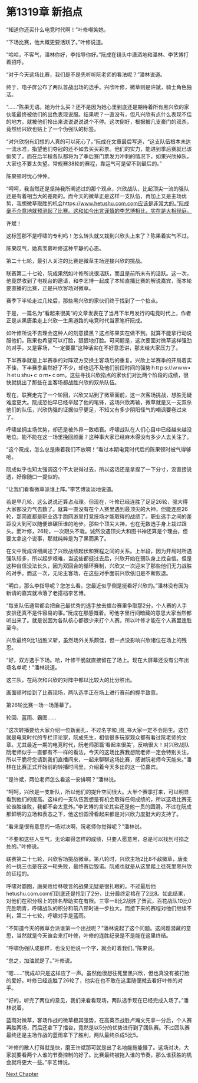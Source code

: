 # 第1319章 新掐点

“知道你还买什么电竞时代啊！”叶修嘲笑她。

“下场比赛，他大概更要活跃了。”叶修说道。

“哈哈，不客气，潘林你好，李指导你好。”阮成在镜头中潇洒地和潘林、李艺博打着招呼。

“对于今天这场比赛，我们是不是先听听阮老师的看法呢？”潘林说道。

终于，电子屏公布了两队首战出场的选手。兴欣叶修，微草则是许斌，骑士角色独活。

“……”陈果无语。她为什么买？还不是因为她心里到底还是期待着所有黑兴欣的家伙能最终被他们的出色表现说服。结果呢？一直没有，但凡兴欣有点什么表现不佳的地方，就被他们拎出来说说说说说个不停。这次倒好，根据被几支豪门的双杀，竟然给兴欣也贴上了一个伪强队的标签。

“对兴欣抱有幻想的人真的可以死心了。”阮成在文章最后写道，“这支队伍根本未达一流水准，指望他们夺冠的还不如去买买彩票。他们的实力，能进到季后赛就已该偷笑了，而在后半程各队都将为了季后赛门票发力冲刺的情况下，如果兴欣掉队，大家也不要太失望。常规赛38轮的赛程，靠运气可是留不到最后的。”

陈果顿时忧心忡忡。

“呵呵，我当然还是坚持我所阐述过的那个观点，兴欣战队，比起顶尖一流的强队还是有着相当大的差距的。而今天的微草正是这样一支队伍，再加上又是主场优势，我想微草取胜的机会https://www.hetushu.com.com应该是非常大的。”阮成毫不介意地就预测起了比赛。这和如今出言谨慎的李艺博相比，实在是大相径庭。

许斌！

这标签那不是呼啸的专利吗！怎么转头就又栽到兴欣头上来了？陈果着实气不过。

陈果叹气，她真羡慕叶修这种平静的心态。

第二十七轮，最引人关注的比赛是微草主场迎接兴欣的挑战。

联赛第二十七轮，阮成果然如叶修所说很活跃，而且是前所未有的活跃。这一次，他竟然收到了电视台的邀请，和李艺博一起成了本轮直播比赛的解说嘉宾，而本轮要直播的比赛，正是兴欣客场对微草。

赛季下半轮走过几轮后，那些黑兴欣的家伙们终于找到了一个掐点。

于是，一篇名为“看起来很美”的文章发表在了当月下半月发行的电竞时代上，作者正是从黑唐柔走上兴欣一生黑道路的电竞时代当家笔杆阮成。

如叶修所说不去理会这种人的刻意摸黑？这点陈果实在做不到。就算不能拿行动说服他们，陈果也希望可以打脸，狠狠地打脸。可问题是，这次要面对微草这样强劲的对手，又是客场，“一定要赢”这种话实在不好意思讲，那太给大家压力了。

下半赛季就是上半赛季的对阵双方交换主客场后的重复。兴欣上半赛季的开局着实不佳，下半赛季虽然好了不少，却也远不及他们前段时间的强势ｈttｐs://ｗｗｗ•ｈetｕshu•ｃｏｍ•ｃoｍ。这些寻找兴欣掐点的家伙们对比两个阶段的成绩，很快就挑出了那些在主客场都战胜兴欣的双杀队伍。

现在，联赛走完了一个轮回，兴欣又站到了微草面前，这一次客场挑战，想胜无疑难度更大。阮成恐怕早已经举起了他的笔锋，这场兴欣再输，微草就是又一支双杀他们的队伍，兴欣伪强的证据似乎更足，不知又有多少阴阳怪气的嘲讽要卷过来了。

呼啸坐拥主场优势，却还是被外界一致唱衰。呼啸战队在人们心目中已经越来越没地位。能不能在这一场里挽回颜面？这种事大家已经麻木得没有多少人去关注了。

“这个阮成，怎么总是揪着我们不放啊！”看过本期电竞时代后的陈果顿时被气得够呛。

阮成似乎也知太强调这个不太说得过去，所以这话还是拿捏了一下分寸，没直接说透，好像随口一提似的。

“让我们看看微草派谁上阵。”李艺博淡淡地说道。

若是早几轮，这么说说还算占点理。但现在，叶修已经连胜了足足26轮，强大得大家都没力气去数了。就算一直没有在个人赛里遇到最顶尖的大神，但能连胜26轮，那简直都是职业选手跑网游里打竞技场才能取得的战绩了。职业选手之间的差距没大到可以随便谁碾压谁的地步。那些个顶尖大神，也在无数选手身上栽过跟头。而叶修，26轮，一次跟头不栽。诚然没遇顶尖大和图书神还算是个理由，但要太拿这个说事，那就纯粹是为了黑而黑了。

在文中阮成详细阐述了兴欣战绩起伏和赛程之间的关系。上半段，因为开局时所遇强队较多，所以起步艰难，当这些都挺过去后，兴欣开始在弱队身上找自信。但是这种自信没法长久，因为双回合的循环赛制，兴欣又一次迎来了那些他们无力战胜的对手。而这一次，无论主客场，在这些对手面前兴欣依旧是不断败退。

“明白，那么李指导呢？您怎么看。您最近似乎倒是挺看好兴欣的。”潘林没有因为新请的嘉宾就冷落了老搭档李艺博。

“每支队伍通常都会把自己最优秀的选手放去擂台赛里争取那2分，个人赛的人手安排还真不是件容易的事。”阮成在那感慨着。可他字里行间暗藏的意思大家当然都听出来了。就是说因为各队核心都很少来打个人赛，所以叶修才能在个人赛里连胜至今。

兴欣最终9比1战胜义斩，虽然场外关系颇佳，但一点没影响兴欣诸位在场上的残忍。

“好，双方选手下场。哈，叶修干脆就直接留在了场上。现在大屏幕还没有公布出场名单呢！”潘林说道。

这三队，在两次和兴欣的对阵中都以比较大的比分胜出。

画面顿时给到了比赛现场，两队选手正在场上进行赛前的握手致意。

第26轮比赛一场一场落幕了。

轮回、蓝雨、霸图……

“这次转播要给大家介绍一位新面孔，不过名字和_图_书大家一定不会陌生。这位就是电竞时代的专栏评论家，阮成先生，相信很多玩家观众都有看过阮老师的文章。尤其最近一期的电竞时代，阮老师那篇‘看起来很美’，反响很大！对兴欣战队阮老师似乎一直都有不一样的看法，今天的这场比赛我想阮老师一定会特别关注，所以干脆将您请到我们直播间来，一起来聊聊这场比赛，感谢阮老师今天能来。”潘林在比赛正式开始前的转播时间里，介绍着今天多出的这一位嘉宾。

“是许斌，两位老师怎么看这一安排啊？”潘林说。

“呵呵，兴欣是一支新队，所以他们的提升空间很大。大半个赛季打来，可以明显看到他们的提高。这样的一支队伍我想是有机会取得任何成绩的，所以这场比赛无论谁胜谁败，我都不会太意外。”李艺博的言论其实还是他一贯的圆滑。不过在阮成那鲜明的立场和表态之下，他这份圆滑看起来都是对兴欣力度挺大的支持了。

“看来是很有意思的一场对决啊，阮老师你觉得呢？”潘林说。

“不要和这些人生气，无论取得怎样的成绩，只要人愿意黑，总是可以找到可掐之处的。”叶修说。

联赛第二十七轮，兴欣客场挑战微草。第八轮时，兴欣主场2比8不敌微草，唐柔的一挑三也是在这一轮失败，最终赛后毁诺。阮成也就是从这里踏上往死里黑兴欣的征程的。

呼啸对霸图，唐昊败给林敬言的战果无疑是很扎眼的。不过最后他hetushu.com.com们到底还是抢到了2分，比分最终定格在了2比8。如此结果，对他们在积分榜上的排名帮助实在有限。三零一8比2战胜了贺武，百花战队10比0完胜明青，呼啸战队的积分和前八顿时进一步拉大，而接下来的赛程对他们继续不利，第二十七轮，呼啸对手是蓝雨。

“不知道今天的微草会派谁第一个出战呢？”潘林说起了这个问题。这问题潜藏的意思，当然就是今天谁会来打叶修，叶修的连胜纪录是不是能在这里终结。

“呼啸伪强队成那样，也没见他说一个字，就会盯着我们。”陈果说。

“总之，加油就是了。”叶修说。

“嗯……”阮成却只是这样应了一声。虽然他很想往死里黑兴欣，但也真没有被打脸的爱好。叶修已经连胜了26轮了，他实在也不敢在这里随便就去看好叶修的对手。

“好的，听完了两位的意见，我们来看看现场，两队选手现在已经完成入场了。”潘林说着。

蓝雨对微草，客场作战的微草极其强势，在高英杰战胜卢瀚文先拿一分后，个人赛再胜两场，而后还拿下了擂台，竟然是以5分的优势进行到了团队赛。不过团队赛最终还是主场作战的蓝雨拿下了胜利，两队最终杀成5比5。

“叶修的散人打得就是快，磨王许斌那可就是出了名地能拖能慢了。这场对决，大家就要看两个人谁的节奏控制的好了。比赛最终被拖入谁的节奏，那么谁获胜的机会就将更大一些。”李艺博说。



[Next Chapter](%E7%AC%AC1320%E7%AB%A0%20%E6%99%83%E8%BF%87%E9%82%A3%E9%9D%A2%E7%9B%BE%E7%89%8C.md)